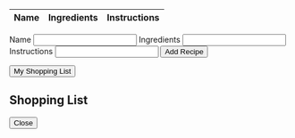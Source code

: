 <html>
    <head>
        <link rel="stylesheet" href="index.css">
    </head>
        <table>
            <thead>
            <tr>
                <th>Name</th>
                <th>Ingredients</th>
                <th>Instructions</th>
            </tr>
            </thead>
            <tbody id="result">
             </tbody>
          </table>
           <script>
            const resultContainer = document.getElementById("result");         
            const url = "https://ated.duckdns.org/api/add-recipes/";
            const headers = {
              method: 'GET',
              mode: 'cors',
              cache: 'default',
              credentials: 'omit',
              headers: {
                'Content-Type': 'application/json'
              },
            };        
            // Fetch data from the database
            fetch(url, headers)
              .then(response => {
                // If the response is not OK, log the error and display it on the webpage
                if (response.status != 200) {
                    const errorMsg = 'Database response error: ' + response.status;
                    console.log(errorMsg);
                    const tr = document.createElement("tr");
                    const td = document.createElement("td");
                    td.innerHTML = errorMsg;
                    tr.appendChild(td);
                    resultContainer.appendChild(tr);
                    return;
                }
                // Parse the json and add it to the webpage
                response.json().then(data => {
                    console.log(data);         
                    for (const row of data) {                     
                      // Create new table row and cells for each recipe attribute
                      const tr = document.createElement("tr");
                      const name = document.createElement("td");
                      const ingredients = document.createElement("td");
                      const instructions = document.createElement("td");
                      // Set the inner HTML of each cell to the corresponding recipe attribute value
                      name.innerHTML = row.name;
                      ingredients.innerHTML = row.ingredients;
                      instructions.innerHTML = row.instructions                     
                      // Append each cell to the row
                      // Allows the data to be added to the newly made table
                      tr.appendChild(name);
                      tr.appendChild(ingredients);
                      tr.appendChild(instructions);                    
                      // Append the row to the container element
                      resultContainer.appendChild(tr);
                    }
                })
            })
            // If an error occurs, log it to the console and display an error message to the user
            .catch(err => {
              console.error(err);
              const tr = document.createElement("tr");
              const td = document.createElement("td");
              td.innerHTML = err;
              tr.appendChild(td);
              resultContainer.appendChild(tr);
            });
            </script>
<head>
    <title>Add a Recipe</title>
</head>
<body>
    <form id="recipeForm">
        <label for="name">Name</label>
        <input type="text" id="name" name="name">
        <label for="ingredients">Ingredients</label>
        <input type="text" id="ingredients" name="ingredients">
        <label for="instructions">Instructions</label>
        <input type="text" id="instructions" name="instructions">
        <button type="submit">Add Recipe</button>
    </form>
    <script>
         // Add an event listener to the form to submit recipe data
        const form = document.getElementById('recipeForm');
        form.addEventListener('submit', async function(event) {
            event.preventDefault();           
            // Retrieve the input values from the form
            const name = document.getElementById('name').value;
            const ingredients = document.getElementById('ingredients').value;
            const instructions = document.getElementById('instructions').value;           
            try {
                // Use the Fetch API to submit recipe data to the server
                const response = await fetch('https://ated.duckdns.org/api/add-recipes/create', {
                    method: 'POST',
                    headers: {
                        'Content-Type': 'application/json'
                    },
                    // Use JSON.stringify to convert the input values into a JSON string that can be sent to the server as the request body
                    body: JSON.stringify({
                        name: name,
                        ingredients: ingredients,                    
                        instructions: instructions
                    })
                });
                // Check if the response from the server is ok
                if (!response.ok) {
                    throw new Error('Network response was not ok');
                }
                // Display a success message to the user
                alert("Recipe has been added successfully!");
            } catch (error) {
                // If an error occurs, log it to the console and display an error message to the user
                console.error('Error:', error);
                alert("Please enter all fields or check if the added recipe is a duplicate.")
            }
        });
    </script>
</body>


<!-- Shopping List Button -->
<button class="open-button" onclick="openForm()">My Shopping List</button>

<div class="chat-popup" id="myForm">
  <form action="/action_page.php" class="form-container">
    <h2>Shopping List</h2>
    <!-- shopping list -->
    <button type="button" class="btn cancel" onclick="closeForm()">Close</button>
  </form>
</div>

<script>
function openForm() {
  document.getElementById("myForm").style.display = "block";
}
function closeForm() {
  document.getElementById("myForm").style.display = "none";
}
</script>


</html>